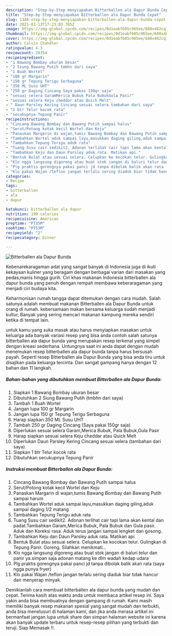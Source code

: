 ```yaml
---
description: "Step-by-Step menyiapakan Bitterballen ala Dapur Bunda Cepat"
title: "Step-by-Step menyiapakan Bitterballen ala Dapur Bunda Cepat"
slug: 1340-step-by-step-menyiapakan-bitterballen-ala-dapur-bunda-cepat
date: 2021-01-13T17:23:03.705Z
image: https://img-global.cpcdn.com/recipes/0d1eabf605c965ee/680x482cq70/bitterballen-ala-dapur-bunda-foto-resep-utama.jpg
thumbnail: https://img-global.cpcdn.com/recipes/0d1eabf605c965ee/680x482cq70/bitterballen-ala-dapur-bunda-foto-resep-utama.jpg
cover: https://img-global.cpcdn.com/recipes/0d1eabf605c965ee/680x482cq70/bitterballen-ala-dapur-bunda-foto-resep-utama.jpg
author: Calvin Chandler
ratingvalue: 4.3
reviewcount: 28354
recipeingredient:
- "1 Bawang Bombay ukuran besar"
- "2 Siung Bawang Putih tmbhn dari saya"
- "1 Buah Wortel"
- "100 gr Margarin"
- "150 gr Tepung Terigu Serbaguna"
- "350 ML Susu UHT"
- "250 gr Daging Cincang Saya pakai 150gr saja"
- "sesuai selera GaramMerica Bubuk Pala BubukGula Pasir"
- "sesuai selera Keju cheddar atau Quick Melt"
- " Daun Parsley Kering Cincang sesuai selera tambahan dari saya"
- "1 btr Telur kocok rata"
- "secukupnya Tepung Panir"
recipeinstructions:
- "Cincang Bawang Bombay dan Bawang Putih sampai halus"
- "Serut/Potong kotak kecil Wortel dan Keju"
- "Panaskan Margarin di wajan,tumis Bawang Bombay dan Bawang Putih sampai harum"
- "Tambahkan Wortel aduk sampai layu,masukkan daging giling,aduk sampai daging 1/2 matang"
- "Tambahkan Tepung Terigu aduk rata"
- "Tuang Susu cair sedikit2. Adonan terlihat cair tapi lama akan kental dan padat.Tambahkan Garam,Merica Bubuk, Pala Bubuk dan Gula pasir. Aduk dan Koreksi rasa. Aduk terus jangan sampai lengket dan gosong."
- "Tambahkan Keju dan Daun Parsley aduk rata. Matikan api."
- "Bentuk Bulat atau sesuai selera. Celupkan ke kocokan telur. Gulingkan di Tepung Panir. Goreng. Silahkan menikmati..."
- "Klo ngga langsung digoreng atau buat stok jangan di baluri telur dan panir ya.simpan saja adonan matang ke dlm wadah kedap udara"
- "Plg praktis gorengnya pakai panci jd tanpa dibolak balik akan rata (saya ngga punya fryer)"
- "Klo pakai Wajan /teflon jangan terlalu sering diaduk biar tidak hancur dan menyerap minyak."
categories:
- Recipe
tags:
- bitterballen
- ala
- dapur

katakunci: bitterballen ala dapur 
nutrition: 199 calories
recipecuisine: American
preptime: "PT35M"
cooktime: "PT53M"
recipeyield: "2"
recipecategory: Dinner

---
```



![Bitterballen ala Dapur Bunda](https://img-global.cpcdn.com/recipes/0d1eabf605c965ee/680x482cq70/bitterballen-ala-dapur-bunda-foto-resep-utama.jpg)

Kebenarekaragaman adat yang sangat banyak di Indonesia juga di ikuti kekayaan kuliner yang beragam dengan berbagai varian dari masakan yang pedas,manis hingga gurih. Ciri khas makanan Indonesia bitterballen ala dapur bunda yang penuh dengan rempah membawa keberaragaman yang menjadi ciri budaya kita.




Keharmonisan rumah tangga dapat ditemukan dengan cara mudah. Salah satunya adalah membuat makanan Bitterballen ala Dapur Bunda untuk orang di rumah. kebersamaan makan bersama keluarga sudah menjadi kultur, Banyak yang sering mencari makanan kampung mereka sendiri ketika di tempat lain.

untuk kamu yang suka masak atau harus menyiapkan masakan untuk keluarga ada banyak variasi resep yang bisa anda contoh salah satunya bitterballen ala dapur bunda yang merupakan resep terkenal yang simpel dengan kreasi sederhana. Untungnya saat ini anda dapat dengan mudah menemukan resep bitterballen ala dapur bunda tanpa harus bersusah payah.
Seperti resep Bitterballen ala Dapur Bunda yang bisa anda tiru untuk disajikan pada keluarga tercinta. Dan sangat gampang hanya dengan 12 bahan dan 11 langkah.


<!--inarticleads1-->

##### Bahan-bahan yang dibutuhkan membuat Bitterballen ala Dapur Bunda:

1. Siapkan 1 Bawang Bombay ukuran besar
1. Dibutuhkan 2 Siung Bawang Putih (tmbhn dari saya)
1. Tambah 1 Buah Wortel
1. Jangan lupa 100 gr Margarin
1. Jangan lupa 150 gr Tepung Terigu Serbaguna
1. Harap siapkan 350 ML Susu UHT
1. Tambah 250 gr Daging Cincang (Saya pakai 150gr saja)
1. Diperlukan sesuai selera Garam,Merica Bubuk, Pala Bubuk,Gula Pasir
1. Harap siapkan sesuai selera Keju cheddar atau Quick Melt
1. Diperlukan  Daun Parsley Kering Cincang sesuai selera (tambahan dari saya)
1. Siapkan 1 btr Telur kocok rata
1. Dibutuhkan secukupnya Tepung Panir




<!--inarticleads2-->

##### Instruksi membuat  Bitterballen ala Dapur Bunda:

1. Cincang Bawang Bombay dan Bawang Putih sampai halus
1. Serut/Potong kotak kecil Wortel dan Keju
1. Panaskan Margarin di wajan,tumis Bawang Bombay dan Bawang Putih sampai harum
1. Tambahkan Wortel aduk sampai layu,masukkan daging giling,aduk sampai daging 1/2 matang
1. Tambahkan Tepung Terigu aduk rata
1. Tuang Susu cair sedikit2. Adonan terlihat cair tapi lama akan kental dan padat.Tambahkan Garam,Merica Bubuk, Pala Bubuk dan Gula pasir. Aduk dan Koreksi rasa. Aduk terus jangan sampai lengket dan gosong.
1. Tambahkan Keju dan Daun Parsley aduk rata. Matikan api.
1. Bentuk Bulat atau sesuai selera. Celupkan ke kocokan telur. Gulingkan di Tepung Panir. Goreng. Silahkan menikmati...
1. Klo ngga langsung digoreng atau buat stok jangan di baluri telur dan panir ya.simpan saja adonan matang ke dlm wadah kedap udara
1. Plg praktis gorengnya pakai panci jd tanpa dibolak balik akan rata (saya ngga punya fryer)
1. Klo pakai Wajan /teflon jangan terlalu sering diaduk biar tidak hancur dan menyerap minyak.




Demikianlah cara membuat bitterballen ala dapur bunda yang mudah dan cepat. Terima kasih atas waktu anda untuk membaca artikel resep ini. Saya yakin anda bisa membuatnya dengan gampang di rumah. Kami masih memiliki banyak resep makanan spesial yang sangat mudah dan terbukti, anda bisa menelusuri di halaman kami, dan jika anda merasa artikel ini bermanfaat jangan lupa untuk share dan simpan halaman website ini karena akan banyak update terbaru untuk resep-resep pilihan yang terbukti dan teruji. Siap Memasak !!. 
